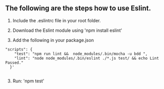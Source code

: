 ## The following are the steps how to use Eslint.

1. Include the .eslintrc file in your root folder.

2. Download the Eslint module using  'npm install eslint'

3. Add the following in your package.json
```
"scripts": {
    "test": "npm run lint &&  node_modules/.bin/mocha -u bdd ",
    "lint": "node node_modules/.bin/eslint ./*.js test/ && echo Lint Passed."
  }'
  
```
3. Run:
  'npm test'
